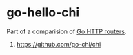 # go-hello-chi

Part of a comparision of [Go HTTP routers](https://github.com/avelino/awesome-go/blob/master/README.md#routers).

1. https://github.com/go-chi/chi
